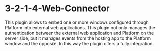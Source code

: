 # 3-2-1-4-Web-Connector

This plugin allows to embed one or more windows configured through Platform into external web applications. This plugin not only manages the authentication between the external web application and Platform on the server side, but it manages events from the hosting app to the Platform window and the opposite. In this way the plugin offers a fully integration.

